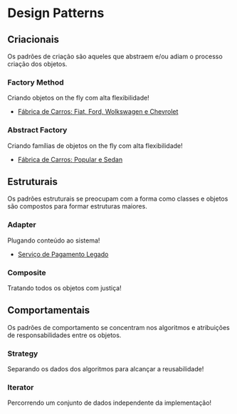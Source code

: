 # Design Patterns

## Criacionais
Os padrões de criação são aqueles que abstraem e/ou adiam o processo criação dos objetos.

### Factory Method
Criando objetos on the fly com alta flexibilidade!

- [Fábrica de Carros: Fiat, Ford, Wolkswagen e Chevrolet](https://github.com/DeividSouSan/Design-Patterns/tree/master/Factory%20Method/Car%20Factory)

### Abstract Factory
Criando famílias de objetos on the fly com alta flexibilidade!

- [Fábrica de Carros: Popular e Sedan](https://github.com/DeividSouSan/Design-Patterns/tree/master/Abstract%20Factory/Sedan%20and%20Popular%20Car%20Factory)

## Estruturais
Os padrões estruturais se preocupam com a forma como classes e objetos são compostos para formar estruturas maiores.

### Adapter
Plugando conteúdo ao sistema!

- [Serviço de Pagamento Legado](https://github.com/DeividSouSan/Design-Patterns/tree/master/Adapter/Payment%20Service)

### Composite
Tratando todos os objetos com justiça!

## Comportamentais
Os padrões de comportamento se concentram nos algoritmos e atribuições de responsabilidades entre os objetos. 

### Strategy
Separando os dados dos algoritmos para alcançar a reusabilidade!

### Iterator
Percorrendo um conjunto de dados independente da implementação!